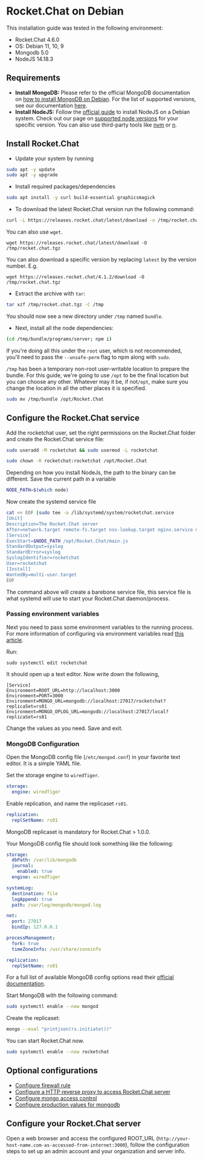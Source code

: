 # Rocket.Chat on Debian

This installation guide was tested in the following environment:

* Rocket.Chat 4.6.0
* OS: Debian 11, 10, 9
* Mongodb 5.0
* NodeJS 14.18.3

## Requirements

* **Install MongoDB:** Please refer to the official MongoDB documentation on [how to install MongoDB on Debian](https://docs.mongodb.com/manual/tutorial/install-mongodb-on-debian/). For the list of supported versions, see our documentation [here](../../../../../resources/get-support/#mongodb-versions).
* **Install NodeJS:** Follow the [official guide](https://github.com/nodesource/distributions/blob/master/README.md#debinstall) to install NodeJS on a Debian system. Check out our page on [supported node versions](broken-reference) for your specific version. You can also use third-party tools like [nvm](https://github.com/nvm-sh/nvm#installing-and-updating) or [n](https://www.npmjs.com/package/n).

## Install Rocket.Chat

* Update your system by running

```bash
sudo apt -y update
sudo apt -y upgrade
```

* Install required packages/dependencies

```bash
sudo apt install -y curl build-essential graphicsmagick
```

* To download the latest Rocket.Chat version run the following command:

```bash
curl -L https://releases.rocket.chat/latest/download -o /tmp/rocket.chat.tgz
```

You can also use `wget`.

```
wget https://releases.rocket.chat/latest/download -O /tmp/rocket.chat.tgz
```

You can also download a specific version by replacing `latest` by the version number. E.g.

```
wget https://releases.rocket.chat/4.1.2/download -O /tmp/rocket.chat.tgz
```

* Extract the archive with `tar`:

```bash
tar xzf /tmp/rocket.chat.tgz -C /tmp
```

You should now see a new directory under `/tmp` named `bundle`.

* Next, install all the node dependencies:

```bash
(cd /tmp/bundle/programs/server; npm i)
```

If you're doing all this under the `root` user, which is not recommended, you'll need to pass the `--unsafe-perm` flag to npm along with `sudo`.

`/tmp` has been a temporary non-root user-writable location to prepare the bundle. For this guide, we're going to use `/opt` to be the final location but you can choose any other. Whatever may it be, if not`/opt`, make sure you change the location in all the other places it is specified.

```bash
sudo mv /tmp/bundle /opt/Rocket.Chat
```

## Configure the Rocket.Chat service

Add the rocketchat user, set the right permissions on the Rocket.Chat folder and create the Rocket.Chat service file:

```bash
sudo useradd -M rocketchat && sudo usermod -L rocketchat
```

```bash
sudo chown -R rocketchat:rocketchat /opt/Rocket.Chat
```

Depending on how you install NodeJs, the path to the binary can be different. Save the current path in a variable

```bash
NODE_PATH=$(which node)
```

Now create the systemd service file

```bash
cat << EOF |sudo tee -a /lib/systemd/system/rocketchat.service
[Unit]
Description=The Rocket.Chat server
After=network.target remote-fs.target nss-lookup.target nginx.service mongod.service
[Service]
ExecStart=$NODE_PATH /opt/Rocket.Chat/main.js
StandardOutput=syslog
StandardError=syslog
SyslogIdentifier=rocketchat
User=rocketchat
[Install]
WantedBy=multi-user.target
EOF
```

The command above will create a barebone service file, this service file is what systemd will use to start your Rocket.Chat daemon/process.

### Passing environment variables

Next you need to pass some environment variables to the running process. For more information of configuring via environment variables read [this article](../../../../../setup-and-configure/rocket.chat-environment-configuration/environment-variables.md).

Run:

```
sudo systemctl edit rocketchat
```

It should open up a text editor. Now write down the following,

```
[Service]
Environment=ROOT_URL=http://localhost:3000
Environment=PORT=3000
Environment=MONGO_URL=mongodb://localhost:27017/rocketchat?replicaSet=rs01
Environment=MONGO_OPLOG_URL=mongodb://localhost:27017/local?replicaSet=rs01
```

Change the values as you need. Save and exit.

### MongoDB Configuration

Open the MongoDB config file (`/etc/mongod.conf`) in your favorite text editor. It is a simple YAML file.

Set the storage engine to `wiredTiger`.

```yaml
storage:
  engine: wiredTiger
```

Enable replication, and name the replicaset `rs01`.

```yaml
replication:
  replSetName: rs01
```

MongoDB replicaset is mandatory for Rocket.Chat > 1.0.0.

Your MongoDB config file should look something like the following:

```yaml
storage:
  dbPath: /var/lib/mongodb
  journal:
    enabled: true
  engine: wiredTiger

systemLog:
  destination: file
  logAppend: true
  path: /var/log/mongodb/mongod.log

net:
  port: 27017
  bindIp: 127.0.0.1

processManagement:
  fork: true
  timeZoneInfo: /usr/share/zoneinfo

replication:
  replSetName: rs01
```

For a full list of available MongoDB config options read their [official documentation](https://docs.mongodb.org/manual/reference/configuration-options/).

Start MongoDB with the following command:

```bash
sudo systemctl enable --now mongod
```

Create the replicaset:

```bash
mongo --eval "printjson(rs.initiate())"
```

You can start Rocket.Chat now.

```bash
sudo systemctl enable --now rocketchat
```

## Optional configurations

* [Configure firewall rule](../../../../../setup-and-configure/rocket.chat-environment-configuration/optional-configurations.md)
* [Configure a HTTP reverse proxy to access Rocket.Chat server](../../../../../setup-and-configure/rocket.chat-environment-configuration/configuring-ssl-reverse-proxy.md)
* [Configure mongo access control](../../../../../setup-and-configure/rocket.chat-environment-configuration/mongodb-configuration/mongodb-uri-authentication.md)
* [Configure production values for mongodb](../../../../../setup-and-configure/rocket.chat-environment-configuration/mongodb-configuration/mongo-options.md)

## Configure your Rocket.Chat server

Open a web browser and access the configured ROOT\_URL (`http://your-host-name.com-as-accessed-from-internet:3000`), follow the configuration steps to set up an admin account and your organization and server info.
